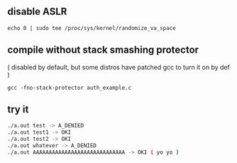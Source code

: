 ## disable ASLR

`echo 0 | sudo tee /proc/sys/kernel/randomize_va_space`

## compile without stack smashing protector 
( disabled by default, but some distros have patched gcc to turn it on by def ) 

 `gcc -fno-stack-protector auth_example.c`

## try it

```bash
./a.out test -> A_DENIED
./a.out test1 -> OKI
./a.out test2 -> OKI
./a.out whatever -> A_DENIED
./a.out AAAAAAAAAAAAAAAAAAAAAAAAAAAAA -> OKI ( yo yo ) 
```
